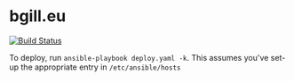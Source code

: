 # bgill.eu

[![Build Status](https://travis-ci.org/bjgill/bgill.eu.svg?branch=master)](https://travis-ci.org/bjgill/bgill.eu)

To deploy, run `ansible-playbook deploy.yaml -k`. This assumes you've set-up the appropriate entry in `/etc/ansible/hosts`
